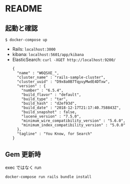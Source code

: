 # README

## 起動と確認

```
$ docker-compose up
```

- Rails: `localhost:3000`
- kibana: `localhost:5601/app/kibana`
- ElasticSearch: `curl -XGET http://localhost:9200/`
  ```
  {
    "name" : "W6QSXE_",
    "cluster_name" : "rails-sample-cluster",
    "cluster_uuid" : "D9x8a0B7TqyuyMwdE4DTxw",
    "version" : {
      "number" : "6.5.4",
      "build_flavor" : "default",
      "build_type" : "tar",
      "build_hash" : "d2ef93d",
      "build_date" : "2018-12-17T21:17:40.758843Z",
      "build_snapshot" : false,
      "lucene_version" : "7.5.0",
      "minimum_wire_compatibility_version" : "5.6.0",
      "minimum_index_compatibility_version" : "5.0.0"
    },
    "tagline" : "You Know, for Search"
  }
  ```

## Gem 更新時

exec ではなく run

```
docker-compose run rails bundle install
```
